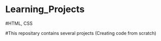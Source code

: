 # Learning_Projects

#HTML, CSS


#This repositary contains several projects (Creating code from scratch)
